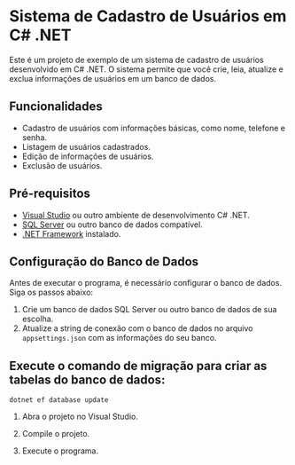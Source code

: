 # Sistema de Cadastro de Usuários em C# .NET

Este é um projeto de exemplo de um sistema de cadastro de usuários desenvolvido em C# .NET. O sistema permite que você crie, leia, atualize e exclua informações de usuários em um banco de dados.

## Funcionalidades

- Cadastro de usuários com informações básicas, como nome, telefone e senha.
- Listagem de usuários cadastrados.
- Edição de informações de usuários.
- Exclusão de usuários.

## Pré-requisitos

- [Visual Studio](https://visualstudio.microsoft.com/) ou outro ambiente de desenvolvimento C# .NET.
- [SQL Server](https://www.microsoft.com/sql-server) ou outro banco de dados compatível.
- [.NET Framework](https://dotnet.microsoft.com/) instalado.

## Configuração do Banco de Dados

Antes de executar o programa, é necessário configurar o banco de dados. Siga os passos abaixo:

1. Crie um banco de dados SQL Server ou outro banco de dados de sua escolha.
2. Atualize a string de conexão com o banco de dados no arquivo `appsettings.json` com as informações do seu banco.

## Execute o comando de migração para criar as tabelas do banco de dados:
```dotnet ef database update```
1. Abra o projeto no Visual Studio.

2. Compile o projeto.

3. Execute o programa.
